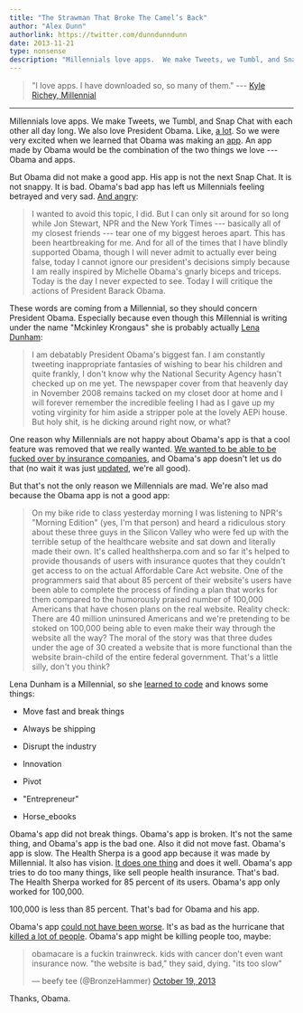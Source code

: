 ```yaml
---
title: "The Strawman That Broke The Camel’s Back"
author: "Alex Dunn"
authorlink: https://twitter.com/dunndunndunn
date: 2013-11-21
type: nonsense
description: "Millennials love apps.  We make Tweets, we Tumbl, and Snap Chat with each other all day long.  We also love President Obama."
---
```


> "I love apps. I have downloaded so, so many of them." ---
> [Kyle Richey, Millennial](http://www.entrepreneur.com/article/229576 "Forget Constant Communication, This App Offers Instant Communication")

***

Millennials love apps.  We make Tweets, we Tumbl, and Snap Chat with
each other all day long.  We also love President Obama.  Like,
[a lot](http://wonkette.com/498120/why-spend-17-95-on-erotic-obama-fan-fic-when-you-can-get-your-cow-for-free
"Why Spend $17.95 On 'Erotic' Obama Fan-Fic, When You Can Get Your Cow
At Wonket For Free?").  So we were very excited when we learned that
Obama was making an [app](https://www.healthcare.gov/).  An app made
by Obama would be the combination of the two things we love --- Obama
and apps.

But Obama did not make a good app.  His app is not the next Snap Chat.
It is not snappy.  It is bad.  Obama's bad app has left us Millennials
feeling betrayed and very sad.
[And angry](http://dailynexus.com/2013-11-19/breaking-the-second-term-curse/
"Breaking the Second Term Curse"):

> I wanted to avoid this topic, I did.  But I can only sit around for
> so long while Jon Stewart, NPR and the New York Times --- basically
> all of my closest friends --- tear one of my biggest heroes apart.
> This has been heartbreaking for me.  And for all of the times that I
> have blindly supported Obama, though I will never admit to actually
> ever being false, today I cannot ignore our president's decisions
> simply because I am really inspired by Michelle Obama's gnarly
> biceps and triceps.  Today is the day I never expected to see.
> Today I will critique the actions of President Barack Obama.

These words are coming from a Millennial, so they should concern
President Obama.  Especially because even though this Millennial is
writing under the name "Mckinley Krongaus" she is probably
actually [Lena Dunham](http://youtu.be/o6G3nwhPuR4):

> I am debatably President Obama's biggest fan.  I am constantly
> tweeting inappropriate fantasies of wishing to bear his children and
> quite frankly, I don't know why the National Security Agency hasn't
> checked up on me yet.  The newspaper cover from that heavenly day in
> November 2008 remains tacked on my closet door at home and I will
> forever remember the incredible feeling I had as I gave up my voting
> virginity for him aside a stripper pole at the lovely AEPi house.
> But holy shit, is he dicking around right now, or what?

One reason why Millennials are not happy about Obama's app is that a
cool feature was removed that we really wanted.
[We wanted to be able to be fucked over by insurance companies](http://wonkette.com/532898/obamas-you-can-keep-your-plan-failed-to-anticipate-how-much-americans-love-cheap-crappy-plans-that-cover-nothing
"Obama’s 'You Can Keep Your Plan' Failed To Anticipate How Much
Americans Love Cheap Crappy Plans That Cover Nothing"), and Obama's
app doesn't let us do that (no wait it was just
[updated](http://www.vanityfair.com/online/daily/2013/11/obamacare-keep-your-insurance-plan),
we're all good).

But that's not the only reason we Millennials are mad.  We're also mad
because the Obama app is not a good app:

> On my bike ride to class yesterday morning I was listening to NPR's
> "Morning Edition" (yes, I'm that person) and heard a ridiculous
> story about these three guys in the Silicon Valley who were fed up
> with the terrible setup of the healthcare website and sat down and
> literally made their own.  It's called healthsherpa.com and so far
> it's helped to provide thousands of users with insurance quotes that
> they couldn't get access to on the actual Affordable Care Act
> website.  One of the programmers said that about 85 percent of their
> website's users have been able to complete the process of finding a
> plan that works for them compared to the humorously praised number
> of 100,000 Americans that have chosen plans on the real website.
> Reality check: There are 40 million uninsured Americans and we're
> pretending to be stoked on 100,000 being able to even make their way
> through the website all the way? The moral of the story was that
> three dudes under the age of 30 created a website that is more
> functional than the website brain-child of the entire federal
> government. That's a little silly, don't you think?

Lena Dunham is a Millennial, so she
[learned to code](https://medium.com/funny-stuff/d7e5d14065f1 "Dear
Miss Disruption") and knows some things:

- Move fast and break things

- Always be shipping

- Disrupt the industry

- Innovation

- Pivot

- "Entrepreneur"

- Horse_ebooks

Obama's app did not break things.  Obama's app is broken.  It's not
the same thing, and Obama's app is the bad one.  Also it did not move
fast.  Obama's app is slow.  The Health Sherpa is a good app because
it was made by Millennial.  It also has vision.
[It does one thing](http://e-pluribusunum.com/2013/11/11/why-healthsherpa-com-is-not-a-replacement-for-healthcare-gov/)
and does it well.  Obama's app tries to do too many things, like sell
people health insurance.  That's bad.  The Health Sherpa worked for 85
percent of its users.  Obama's app only worked for 100,000.

100,000 is less than 85 percent.  That's bad for Obama and his app.

Obama's app
[could not have been worse](http://www.newyorker.com/online/blogs/elements/2013/10/why-the-healthcaregov-train-wreck-happened-in-slow-motion.html
"Healthcare.gov: It Could Be Worse").
It's as bad as the hurricane that
[killed a lot of people](http://www.esquire.com/blogs/politics/Things_That_Are_Not_Like_Each_Other
"Nobody Drowned From Obamacare").  Obama's app might be killing people
too, maybe:

<blockquote class="twitter-tweet" lang="en"><p>obamacare is a fuckin trainwreck. kids with cancer don&#39;t even want insurance now. &quot;the website is bad,&quot; they said, dying. &quot;its too slow&quot;</p>&mdash; beefy tee (@BronzeHammer) <a href="https://twitter.com/BronzeHammer/statuses/391548402997407744">October 19, 2013</a></blockquote>

Thanks, Obama.
